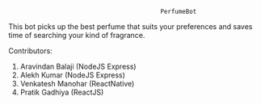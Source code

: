                                               PerfumeBot

This bot picks up the best perfume that suits your preferences and saves time of searching your kind of fragrance. 

Contributors:
1)	 Aravindan Balaji (NodeJS Express)
2)	 Alekh Kumar (NodeJS Express)
3)	 Venkatesh Manohar (ReactNative)
4)	 Pratik Gadhiya (ReactJS)
